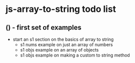 # js-array-to-string todo list

## () - first set of examples
* start an s1 section on the basics of array to string
  * s1 nums example on just an array of numbers
  * s1 objs example on an array of objects
  * s1 objs example on making a custom to string method